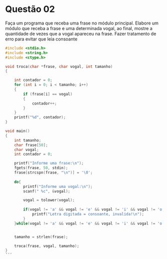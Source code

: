 # Questão 02
Faça um programa que receba uma frase no módulo principal. Elabore um módulo que receba a frase
e uma determinada vogal, ao final, mostre a quantidade de vezes que a vogal apareceu na frase. Fazer
tratamento de erro para evitar que leia consoante
```C
#include <stdio.h>
#include <string.h>
#include <ctype.h>

void troca(char *frase, char vogal, int tamanho)
{

    int contador = 0;
    for (int i = 0; i < tamanho; i++)
    {
        if (frase[i] == vogal)
        {
            contador++;
        }
    }
    printf("%d", contador);
}

void main()
{
    int tamanho;
    char frase[50];
    char vogal;
    int contador = 0;

    printf("Informe uma frase:\n");
    fgets(frase, 50, stdin);
    frase[strcspn(frase, "\n")] = '\0';
    
    do{
        printf("Informe uma vogal:\n");
        scanf(" %c", &vogal);

        vogal = tolower(vogal);
        
        if(vogal != 'a' && vogal != 'e' && vogal != 'i' && vogal != 'o' && vogal != 'u'){
            printf("Letra digitada = consoante, invalida!\n");   
        }
    }while(vogal != 'a' && vogal != 'e' && vogal != 'i' && vogal != 'o' && vogal != 'u');


    tamanho = strlen(frase);

    troca(frase, vogal, tamanho);
}
´´´
